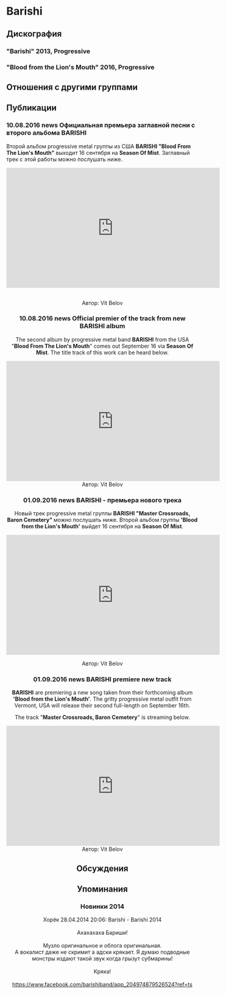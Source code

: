 # Barishi



## Дискография

### "Barishi" 2013, Progressive



### "Blood from the Lion's Mouth" 2016, Progressive




## Отношения с другими группами


## Публикации

### 10.08.2016 news Официальная премьера заглавной песни с второго альбома BARISHI

<p>Второй альбом progressive metal группы из США <strong>BARISHI "Blood From The Lion's Mouth"</strong> выходит 16 сентября на <strong>Season Of Mist</strong>. Заглавный трек с этой работы можно послушать ниже.</p><p><center><iframe width="560" height="315" src="https://www.youtube.com/embed/4P4BeaCkreM" frameborder="0" allowfullscreen></iframe>&nbsp;</p>
Автор: Vit Belov

### 10.08.2016 news Official premier of the track from new BARISHI album

The second album by progressive metal band <strong>BARISHI</strong> from the USA "<strong>Blood From The Lion's Mouth</strong>" comes out September 16 via<strong> Season Of Mist</strong>. The title track of this work can be heard below.<p><center><iframe width="560" height="315" src="https://www.youtube.com/embed/4P4BeaCkreM" frameborder="0" allowfullscreen></iframe>
Автор: Vit Belov

### 01.09.2016 news BARISHI - премьера нового трека

<p>Новый трек progressive metal группы <strong>BARISHI "Master Crossroads, Baron Cemetery" </strong>можно послушать ниже. Второй альбом группы <strong>'Blood from the Lion's Mouth'</strong> выйдет 16 сентября на <strong>Season Of Mist</strong>. </p><p><center><iframe width="560" height="315" src="https://www.youtube.com/embed/MAzHRTo4B8k" frameborder="0" allowfullscreen></iframe></p>
Автор: Vit Belov

### 01.09.2016 news BARISHI premiere new track

<p><strong>BARISHI</strong> are premiering a new song taken from their forthcoming album <strong>'Blood from the Lion's Mouth'</strong>. The gritty progressive metal outfit from Vermont, USA will release their second full-length on September 16th.</p><p>The track "<strong>Master Crossroads, Baron Cemetery</strong>" is streaming below.</p><p><center><iframe width="560" height="315" src="https://www.youtube.com/embed/MAzHRTo4B8k" frameborder="0" allowfullscreen></iframe>
Автор: Vit Belov


## Обсуждения


## Упоминания

### Новинки 2014

Хорёк 28.04.2014 20:06:
Barishi - Barishi 2014<BR><BR>Ахахахаха Бариши!<BR><BR>Музло оригинальное и облога оригинальная.<BR>А вокалист даже не скримит а адски крякает. Я думаю подводные монстры издают такой звук когда грызут субмарины!<BR><BR>Кряка!<BR><BR>https://www.facebook.com/barishiband/app_204974879526524?ref=ts

